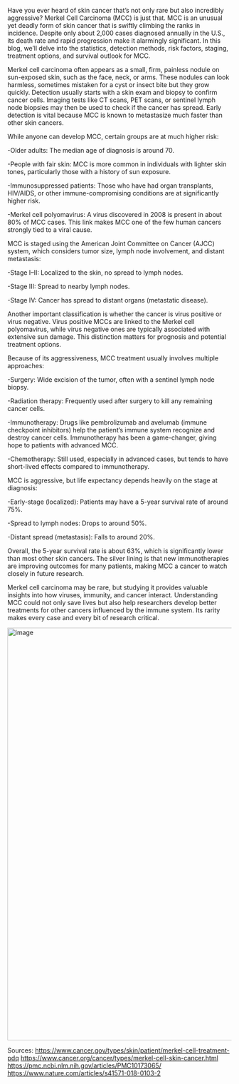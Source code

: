 Have you ever heard of skin cancer that’s not only rare but also incredibly aggressive? Merkel Cell Carcinoma (MCC) is just that. MCC is an unusual yet deadly form of skin cancer that is swiftly climbing the ranks in incidence. Despite only about 2,000 cases diagnosed annually in the U.S., its death rate and rapid progression make it alarmingly significant. In this blog, we’ll delve into the statistics, detection methods, risk factors, staging, treatment options, and survival outlook for MCC.

Merkel cell carcinoma often appears as a small, firm, painless nodule on sun-exposed skin, such as the face, neck, or arms. These nodules can look harmless, sometimes mistaken for a cyst or insect bite but they grow quickly. Detection usually starts with a skin exam and biopsy to confirm cancer cells. Imaging tests like CT scans, PET scans, or sentinel lymph node biopsies may then be used to check if the cancer has spread. Early detection is vital because MCC is known to metastasize much faster than other skin cancers.

While anyone can develop MCC, certain groups are at much higher risk:
  
  -Older adults: The median age of diagnosis is around 70.
  
  -People with fair skin: MCC is more common in individuals with lighter skin tones, particularly those with a history of sun exposure.
  
  -Immunosuppressed patients: Those who have had organ transplants, HIV/AIDS, or other immune-compromising conditions are at significantly higher risk.
  
  -Merkel cell polyomavirus: A virus discovered in 2008 is present in about 80% of MCC cases. This link makes MCC one of the few human cancers strongly tied to a viral cause.

MCC is staged using the American Joint Committee on Cancer (AJCC) system, which considers tumor size, lymph node involvement, and distant metastasis:
 
  -Stage I–II: Localized to the skin, no spread to lymph nodes.
 
  -Stage III: Spread to nearby lymph nodes.
  
  -Stage IV: Cancer has spread to distant organs (metastatic disease).
  
Another important classification is whether the cancer is virus positive or virus negative. Virus positive MCCs are linked to the Merkel cell polyomavirus, while virus negative ones are typically associated with extensive sun damage. This distinction matters for prognosis and potential treatment options.

Because of its aggressiveness, MCC treatment usually involves multiple approaches:
 
  -Surgery: Wide excision of the tumor, often with a sentinel lymph node biopsy.
  
  -Radiation therapy: Frequently used after surgery to kill any remaining cancer cells.
  
  -Immunotherapy: Drugs like pembrolizumab and avelumab (immune checkpoint inhibitors) help the patient’s immune system recognize and destroy cancer cells. Immunotherapy has been a game-changer, giving hope to patients with advanced MCC.

  -Chemotherapy: Still used, especially in advanced cases, but tends to have short-lived effects compared to immunotherapy.

MCC is aggressive, but life expectancy depends heavily on the stage at diagnosis:
 
  -Early-stage (localized): Patients may have a 5-year survival rate of around 75%.
  
  -Spread to lymph nodes: Drops to around 50%.
  
  -Distant spread (metastasis): Falls to around 20%.

Overall, the 5-year survival rate is about 63%, which is significantly lower than most other skin cancers. The silver lining is that new immunotherapies are improving outcomes for many patients, making MCC a cancer to watch closely in future research.

Merkel cell carcinoma may be rare, but studying it provides valuable insights into how viruses, immunity, and cancer interact. Understanding MCC could not only save lives but also help researchers develop better treatments for other cancers influenced by the immune system. Its rarity makes every case and every bit of research critical.

<img width="1200" height="925" alt="image" src="https://github.com/user-attachments/assets/b395b1fe-7cca-40b9-a763-abf14fde8cd7" />

Sources:
https://www.cancer.gov/types/skin/patient/merkel-cell-treatment-pdq
https://www.cancer.org/cancer/types/merkel-cell-skin-cancer.html
https://pmc.ncbi.nlm.nih.gov/articles/PMC10173065/
https://www.nature.com/articles/s41571-018-0103-2
